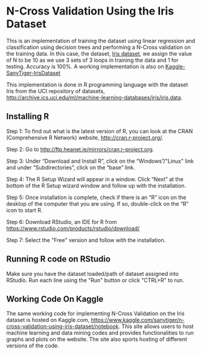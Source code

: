 # N-Cross Validation Using the Iris Dataset
This is an implementation of training the dataset using linear regression and classification using decision trees and performing a N-Cross validation on the training data.
In this case, the dataset, [Iris dataset](http://archive.ics.uci.edu/ml/machine-learning-databases/iris/), we assign the value of N to be 10 as we use 3 sets of 3 loops in training the data and 1 for testing. 
Accuracy is 100%.
A working implementation is also on [Kaggle-SanyTiger-IrisDataset](https://www.kaggle.com/sanytiger/n-cross-validation-using-iris-dataset/notebook)

This implementation is done in R programming language with the dataset Iris from the UCI repository of datasets, http://archive.ics.uci.edu/ml/machine-learning-databases/iris/iris.data.

Installing R
------------
Step 1: To find out what is the latest version of R, you can look at the CRAN (Comprehensive R Network) website, http://cran.r-project.org/.

Step 2: Go to http://ftp.heanet.ie/mirrors/cran.r-project.org.

Step 3: Under “Download and Install R”, click on the “Windows”/"Linux" link and under “Subdirectories”, click on the “base” link.

Step 4: The R Setup Wizard will appear in a window. Click “Next” at the bottom of the R Setup wizard window and follow up with the installation.

Step 5: Once installation is complete, check if there is an “R” icon on the desktop of the computer that you are using. If so, double-click on the “R” icon to start R.

Step 6: Download RStudio, an IDE for R from https://www.rstudio.com/products/rstudio/download/

Step 7: Select the "Free" version and follow with the installation.

Running R code on RStudio
-------------------------
Make sure you have the dataset loaded/path of dataset assigned into RStudio.
Run each line using the "Run" button or click "CTRL+R" to run.

Working Code On Kaggle
-----------------------
The same working code for implementing N-Cross Validation on the Iris dataset is hosted on Kaggle.com, https://www.kaggle.com/sanytiger/n-cross-validation-using-iris-dataset/notebook. This site allows users to host machine learning and data mining codes and provides functionalities to run graphs and plots on the website. The site also sports hosting of different versions of the code.

